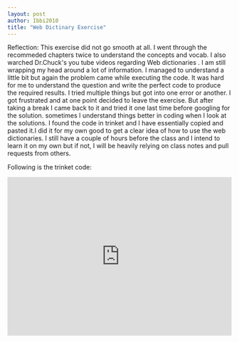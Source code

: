 ```yaml
---
layout: post
author: Ibbi2010
title: "Web Dictinary Exercise"
---
```


Reflection:
 This exercise did not go smooth at all. I went through the recommeded chapters twice to understand the concepts and vocab. I also warched Dr.Chuck's you tube videos regarding Web dictionaries . I am still wrapping my head around a lot of information. I managed to understand a little bit but again the problem came while executing the code. It was hard for me to understand the question and write the perfect code to produce the required results. I tried multiple things but got into one error or another. I got frustrated and at one point decided to leave the exercise. But after taking a break I came back to it and tried it one last time before googling for the solution.
 sometimes I understand things better in coding when I look at the solutions. I found the code in trinket and I have essentially copied and pasted it.I did it for my own good to get a clear idea of how to use the web dictionaries. I still have a couple of hours  before the class and I intend to learn it on my own but if not, I will be heavily relying on class notes and pull requests from others.
 
 Following is the trinket code:
 <iframe src="https://trinket.io/embed/python3/5a5ee16674" width="100%" height="356" frameborder="0" marginwidth="0" marginheight="0" allowfullscreen></iframe>
